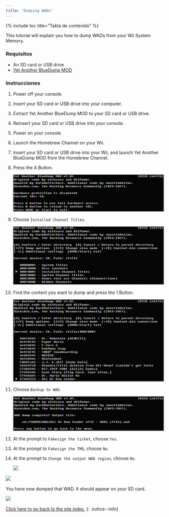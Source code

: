 ```yaml
---
title: "Dumping WADs"
---
```


{% include toc title="Tabla de contenido" %}

This tutorial will explain you how to dump WADs from your Wii System Memory.

### Requisitos

+ An SD card or USB drive
+ [Yet Another BlueDump MOD](https://oscwii.org/library/app/Yet-Another-BlueDump-Mod)

### Instrucciones

1. Power off your console.
1. Insert your SD card or USB drive into your computer.
1. Extract Yet Another BlueDump MOD to your SD card or USB drive.
1. Reinsert your SD card or USB drive into your console.
1. Power on your console.
1. Launch the Homebrew Channel on your Wii.
1. Insert your SD card or USB drive into your Wii, and launch Yet Another BlueDump MOD from the Homebrew Channel.
1. Press the A Button.

    ![](/images/homebrew/DumpWADS/1.png)

1. Choose `Installed Channel Titles`.

    ![](/images/homebrew/DumpWADS/2.png)

1. Find the content you want to dump and press the 1 Button.

    ![](/images/homebrew/DumpWADS/3.png)

1. Choose `Backup to WAD`.

    ![](/images/homebrew/DumpWADS/4.png)

1. At the prompt to `Fakesign the ticket`, choose `Yes`.
1. At the prompt to `Fakesign the TMD`, choose `No`.
1. At the prompt to `Change the output WAD region`, choose `No`.

    ![](/images/homebrew/DumpWADS/5.png)

![](/images/homebrew/DumpWADS/6.png)

You have now dumped that WAD. It should appear on your SD card.

![](/images/homebrew/DumpWADS/7.png)

[Click here to go back to the site index.](site-navigation)
{: .notice--info}
